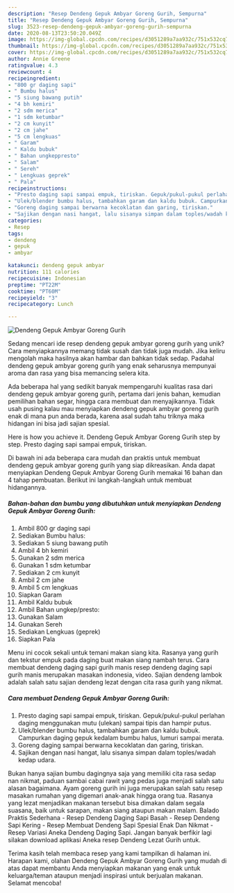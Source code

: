 ```yaml
---
description: "Resep Dendeng Gepuk Ambyar Goreng Gurih, Sempurna"
title: "Resep Dendeng Gepuk Ambyar Goreng Gurih, Sempurna"
slug: 3523-resep-dendeng-gepuk-ambyar-goreng-gurih-sempurna
date: 2020-08-13T23:50:20.049Z
image: https://img-global.cpcdn.com/recipes/d3051289a7aa932c/751x532cq70/dendeng-gepuk-ambyar-goreng-gurih-foto-resep-utama.jpg
thumbnail: https://img-global.cpcdn.com/recipes/d3051289a7aa932c/751x532cq70/dendeng-gepuk-ambyar-goreng-gurih-foto-resep-utama.jpg
cover: https://img-global.cpcdn.com/recipes/d3051289a7aa932c/751x532cq70/dendeng-gepuk-ambyar-goreng-gurih-foto-resep-utama.jpg
author: Annie Greene
ratingvalue: 4.3
reviewcount: 4
recipeingredient:
- "800 gr daging sapi"
- " Bumbu halus"
- "5 siung bawang putih"
- "4 bh kemiri"
- "2 sdm merica"
- "1 sdm ketumbar"
- "2 cm kunyit"
- "2 cm jahe"
- "5 cm lengkuas"
- " Garam"
- " Kaldu bubuk"
- " Bahan ungkeppresto"
- " Salam"
- " Sereh"
- " Lengkuas geprek"
- " Pala"
recipeinstructions:
- "Presto daging sapi sampai empuk, tiriskan. Gepuk/pukul-pukul perlahan daging menggunakan mutu (ulekan) sampai tipis dan hampir putus."
- "Ulek/blender bumbu halus, tambahkan garam dan kaldu bubuk. Campurkan daging gepuk kedalam bumbu halus, lumuri sampai merata."
- "Goreng daging sampai berwarna kecoklatan dan garing, tiriskan."
- "Sajikan dengan nasi hangat, lalu sisanya simpan dalam toples/wadah kedap udara."
categories:
- Resep
tags:
- dendeng
- gepuk
- ambyar

katakunci: dendeng gepuk ambyar 
nutrition: 111 calories
recipecuisine: Indonesian
preptime: "PT22M"
cooktime: "PT60M"
recipeyield: "3"
recipecategory: Lunch

---
```



![Dendeng Gepuk Ambyar Goreng Gurih](https://img-global.cpcdn.com/recipes/d3051289a7aa932c/751x532cq70/dendeng-gepuk-ambyar-goreng-gurih-foto-resep-utama.jpg)

Sedang mencari ide resep dendeng gepuk ambyar goreng gurih yang unik? Cara menyiapkannya memang tidak susah dan tidak juga mudah. Jika keliru mengolah maka hasilnya akan hambar dan bahkan tidak sedap. Padahal dendeng gepuk ambyar goreng gurih yang enak seharusnya mempunyai aroma dan rasa yang bisa memancing selera kita.

Ada beberapa hal yang sedikit banyak mempengaruhi kualitas rasa dari dendeng gepuk ambyar goreng gurih, pertama dari jenis bahan, kemudian pemilihan bahan segar, hingga cara membuat dan menyajikannya. Tidak usah pusing kalau mau menyiapkan dendeng gepuk ambyar goreng gurih enak di mana pun anda berada, karena asal sudah tahu triknya maka hidangan ini bisa jadi sajian spesial.

Here is how you achieve it. Dendeng Gepuk Ambyar Goreng Gurih step by step. Presto daging sapi sampai empuk, tiriskan.


Di bawah ini ada beberapa cara mudah dan praktis untuk membuat dendeng gepuk ambyar goreng gurih yang siap dikreasikan. Anda dapat menyiapkan Dendeng Gepuk Ambyar Goreng Gurih memakai 16 bahan dan 4 tahap pembuatan. Berikut ini langkah-langkah untuk membuat hidangannya.

<!--inarticleads1-->

##### Bahan-bahan dan bumbu yang dibutuhkan untuk menyiapkan Dendeng Gepuk Ambyar Goreng Gurih:

1. Ambil 800 gr daging sapi
1. Sediakan  Bumbu halus:
1. Sediakan 5 siung bawang putih
1. Ambil 4 bh kemiri
1. Gunakan 2 sdm merica
1. Gunakan 1 sdm ketumbar
1. Sediakan 2 cm kunyit
1. Ambil 2 cm jahe
1. Ambil 5 cm lengkuas
1. Siapkan  Garam
1. Ambil  Kaldu bubuk
1. Ambil  Bahan ungkep/presto:
1. Gunakan  Salam
1. Gunakan  Sereh
1. Sediakan  Lengkuas (geprek)
1. Siapkan  Pala


Menu ini cocok sekali untuk temani makan siang kita. Rasanya yang gurih dan tekstur empuk pada daging buat makan siang nambah terus. Cara membuat dendeng daging sapi gurih manis resep dendeng daging sapi gurih manis merupakan masakan indonesia, video. Sajian dendeng lambok adalah salah satu sajian dendeng lezat dengan cita rasa gurih yang nikmat. 

<!--inarticleads2-->

##### Cara membuat Dendeng Gepuk Ambyar Goreng Gurih:

1. Presto daging sapi sampai empuk, tiriskan. Gepuk/pukul-pukul perlahan daging menggunakan mutu (ulekan) sampai tipis dan hampir putus.
1. Ulek/blender bumbu halus, tambahkan garam dan kaldu bubuk. Campurkan daging gepuk kedalam bumbu halus, lumuri sampai merata.
1. Goreng daging sampai berwarna kecoklatan dan garing, tiriskan.
1. Sajikan dengan nasi hangat, lalu sisanya simpan dalam toples/wadah kedap udara.


Bukan hanya sajian bumbu dagingnya saja yang memiliki cita rasa sedap nan nikmat, paduan sambai cabai rawit yang pedas juga menjadi salah satu alasan bagaimana. Ayam goreng gurih ini juga merupakan salah satu resep masakan rumahan yang digemari anak-anak hingga orang tua. Rasanya yang lezat menjadikan makanan tersebut bisa dimakan dalam segala suasana, baik untuk sarapan, makan siang ataupun makan malam. Balado Praktis Sederhana - Resep Dendeng Daging Sapi Basah - Resep Dendeng Sapi Kering - Resep Membuat Dendeng Sapi Spesial Enak Dan Nikmat - Resep Variasi Aneka Dendeng Daging Sapi. Jangan banyak berfikir lagi silakan download aplikasi Aneka resep Dendeng Lezat Gurih untuk. 

Terima kasih telah membaca resep yang kami tampilkan di halaman ini. Harapan kami, olahan Dendeng Gepuk Ambyar Goreng Gurih yang mudah di atas dapat membantu Anda menyiapkan makanan yang enak untuk keluarga/teman ataupun menjadi inspirasi untuk berjualan makanan. Selamat mencoba!
